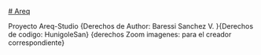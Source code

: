 [# Areq](https://hunigolesan.github.io/Areq)

Proyecto Areq-Studio {Derechos de Author: Baressi Sanchez V. }{Derechos de codigo: HunigoleSan} {derechos Zoom imagenes: para el creador correspondiente}
